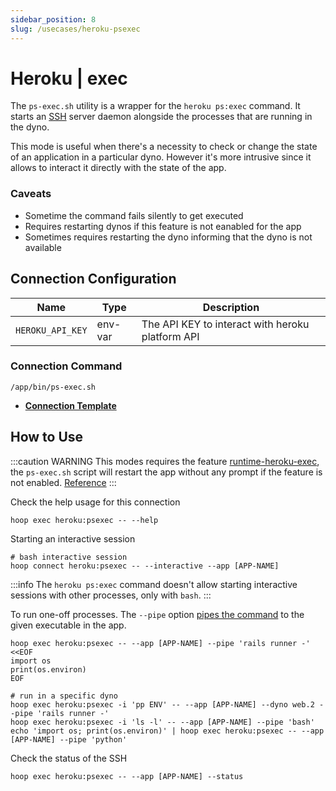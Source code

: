 ```yaml
---
sidebar_position: 8
slug: /usecases/heroku-psexec
---
```


# Heroku | exec

The `ps-exec.sh` utility is a wrapper for the `heroku ps:exec` command. It starts an [SSH](https://en.wikipedia.org/wiki/Secure_Shell) server daemon alongside the processes that are running in the dyno.

This mode is useful when there's a necessity to check or change the state of an application in a particular dyno. However it's more intrusive since it allows to interact it directly with the state of the app.

### Caveats

- Sometime the command fails silently to get executed 
- Requires restarting dynos if this feature is not eanabled for the app
- Sometimes requires restarting the dyno informing that the dyno is not available

## Connection Configuration

| Name                    | Type    | Description                                      |
|------------------------ | ------- | ------------------------------------------------ |
| `HEROKU_API_KEY`        | env-var | The API KEY to interact with heroku platform API |

### Connection Command

```shell
/app/bin/ps-exec.sh
```

- **[Connection Template](https://app.hoop.dev/connections/command-line/new?data=eyJuYW1lIjoiaGVyb2t1OnBzZXhlYyIsInR5cGUiOiJjb21tYW5kLWxpbmUiLCJzZWNyZXQiOnsiZW52dmFyOkhFUk9LVV9BUElfS0VZIjoiIn0sImNvbW1hbmQiOlsiL2FwcC9iaW4vcHMtZXhlYy5zaCJdfQ==)**

## How to Use

:::caution WARNING
This modes requires the feature [runtime-heroku-exec](https://devcenter.heroku.com/articles/exec), the `ps-exec.sh` script will restart the app without any prompt if the feature is not enabled. [Reference](https://github.com/hoophq/heroku-hoop-agent/blob/main/bin/ps-exec.sh)
:::

Check the help usage for this connection

```shell
hoop exec heroku:psexec -- --help
```

Starting an interactive session

```shell
# bash interactive session
hoop connect heroku:psexec -- --interactive --app [APP-NAME]
```

:::info
The `heroku ps:exec` command doesn't allow starting interactive sessions with other processes, only with `bash`.
:::

To run one-off processes. The `--pipe` option [pipes the command](https://en.wikipedia.org/wiki/Pipeline_(Unix)) to the given executable in the app.

```shell
hoop exec heroku:psexec -- --app [APP-NAME] --pipe 'rails runner -' <<EOF
import os
print(os.environ)
EOF

# run in a specific dyno
hoop exec heroku:psexec -i 'pp ENV' -- --app [APP-NAME] --dyno web.2 --pipe 'rails runner -'
hoop exec heroku:psexec -i 'ls -l' -- --app [APP-NAME] --pipe 'bash'
echo 'import os; print(os.environ)' | hoop exec heroku:psexec -- --app [APP-NAME] --pipe 'python'
```

Check the status of the SSH

```shell
hoop exec heroku:psexec -- --app [APP-NAME] --status
```